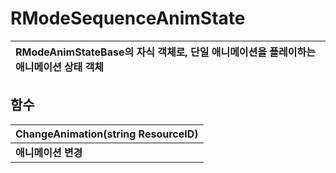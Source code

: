 # **RModeSequenceAnimState**

| **RModeAnimStateBase의 자식 객체로, 단일 애니메이션을 플레이하는 애니메이션 상태 객체** |
| :--- |
## **함수**

| **ChangeAnimation(string ResourceID)** |
| :--- |
| **애니메이션 변경** |

